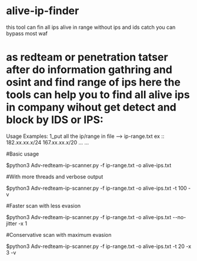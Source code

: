 # alive-ip-finder
this tool can fin all ips  alive in range without ips and ids  catch you  can bypass most  waf 


# as redteam or penetration tatser after  do information gathring and osint and find range of ips here the tools can help you to find all alive ips in company wihout get detect and block by IDS or IPS:

Usage Examples:
1_put all the ip/range in file  --> ip-range.txt
ex ::
182.xx.xx.x/24
167.xx.xx.x/20
...
...

 #Basic usage

 
$python3 Adv-redteam-ip-scanner.py -f ip-range.txt -o alive-ips.txt

 #With more threads and verbose output


$python3 Adv-redteam-ip-scanner.py -f ip-range.txt -o alive-ips.txt -t 100 -v

 #Faster scan with less evasion


$python3 Adv-redteam-ip-scanner.py -f ip-range.txt -o alive-ips.txt --no-jitter -x 1

#Conservative scan with maximum evasion


$python3 Adv-redteam-ip-scanner.py -f ip-range.txt -o alive-ips.txt -t 20 -x 3 -v

